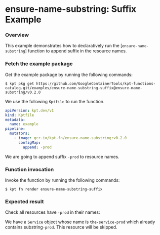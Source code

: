 # ensure-name-substring: Suffix Example

### Overview

This example demonstrates how to declaratively run the [`ensure-name-substring`]
function to append suffix in the resource names.

### Fetch the example package

Get the example package by running the following commands:

```shell
$ kpt pkg get https://github.com/GoogleContainerTools/kpt-functions-catalog.git/examples/ensure-name-substring-suffix@ensure-name-substring/v0.2.0
```

We use the following `Kptfile` to run the function.

```yaml
apiVersion: kpt.dev/v1
kind: Kptfile
metadata:
  name: example
pipeline:
  mutators:
    - image: gcr.io/kpt-fn/ensure-name-substring:v0.2.0
      configMap:
        append: -prod
```

We are going to append suffix `-prod` to resource names.

### Function invocation

Invoke the function by running the following commands:

```shell
$ kpt fn render ensure-name-substring-suffix
```

### Expected result

Check all resources have `-prod` in their names:

We have a `Service` object whose name is `the-service-prod` which already
contains substring`-prod`. This resource will be skipped.

[ensure-name-substring]: https://catalog.kpt.dev/ensure-name-substring/v0.2/
